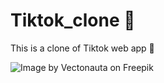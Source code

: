 # Tiktok_clone :speech_balloon:
This is a clone of Tiktok web app :partying_face:	

![<a href="https://www.freepik.com/free-psd/3d-square-with-tiktok-logo_20266143.htm#query=tiktok%20logo&position=2&from_view=search&track=sph">Image by Vectonauta</a> on Freepik](https://imgur.com/a/fVbqBDg)


